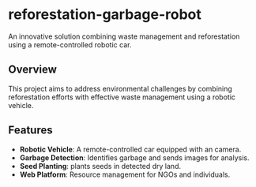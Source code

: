 # reforestation-garbage-robot
An innovative solution combining waste management and reforestation using a remote-controlled robotic car.


## Overview
This project aims to address environmental challenges by combining reforestation efforts with effective waste management using a robotic vehicle.

## Features
- **Robotic Vehicle**: A remote-controlled car equipped with an  camera.
- **Garbage Detection**: Identifies garbage and sends images for analysis.
- **Seed Planting**: plants seeds in detected dry land.
- **Web Platform**: Resource management for NGOs and individuals.


